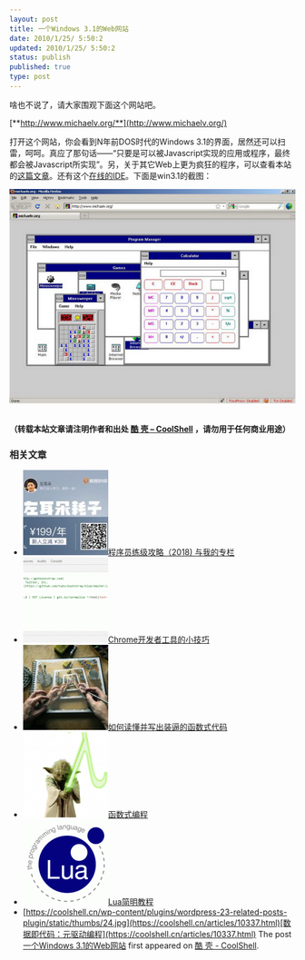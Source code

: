 ```yaml
---
layout: post
title: 一个Windows 3.1的Web网站
date: 2010/1/25/ 5:50:2
updated: 2010/1/25/ 5:50:2
status: publish
published: true
type: post
---
```


啥也不说了，请大家围观下面这个网站吧。


[**http://www.michaelv.org/**](http://www.michaelv.org/)


打开这个网站，你会看到N年前DOS时代的Windows 3.1的界面，居然还可以扫雷，呵呵。真应了那句话——“只要是可以被Javascript实现的应用或程序，最终都会被Javascript所实现”。另，关于其它Web上更为疯狂的程序，可以查看本站的[这篇文章](https://coolshell.cn/articles/1932.html)。还有这个[在线的IDE](https://coolshell.cn/articles/1883.html)。下面是win3.1的截图：


[![](../wp-content/uploads/2010/01/Win32web.jpg "一个Windows3.1的web网站")](https://coolshell.cn/wp-content/uploads/2010/01/Win32web.jpg) 




**（转载本站文章请注明作者和出处 [酷 壳 – CoolShell](https://coolshell.cn/) ，请勿用于任何商业用途）**



### 相关文章

* [![程序员练级攻略（2018)  与我的专栏](../wp-content/uploads/2018/05/300x262-150x150.jpg)](https://coolshell.cn/articles/18360.html)[程序员练级攻略（2018) 与我的专栏](https://coolshell.cn/articles/18360.html)
* [![Chrome开发者工具的小技巧](../wp-content/uploads/2017/01/pretty-code-150x150.gif)](https://coolshell.cn/articles/17634.html)[Chrome开发者工具的小技巧](https://coolshell.cn/articles/17634.html)
* [![如何读懂并写出装逼的函数式代码](../wp-content/uploads/2016/10/drawing-recursive-150x150.jpg)](https://coolshell.cn/articles/17524.html)[如何读懂并写出装逼的函数式代码](https://coolshell.cn/articles/17524.html)
* [![函数式编程](../wp-content/uploads/2013/12/yoda-lambda-150x150.png)](https://coolshell.cn/articles/10822.html)[函数式编程](https://coolshell.cn/articles/10822.html)
* [![Lua简明教程](../wp-content/uploads/2013/12/lua-150x150.gif)](https://coolshell.cn/articles/10739.html)[Lua简明教程](https://coolshell.cn/articles/10739.html)
* [https://coolshell.cn/wp-content/plugins/wordpress-23-related-posts-plugin/static/thumbs/24.jpg](https://coolshell.cn/articles/10337.html)[数据即代码：元驱动编程](https://coolshell.cn/articles/10337.html)
The post [一个Windows 3.1的Web网站](https://coolshell.cn/articles/2065.html) first appeared on [酷 壳 - CoolShell](https://coolshell.cn).